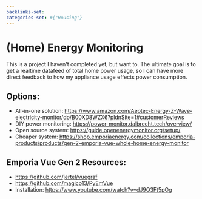 ```yaml
---
backlinks-set: 
categories-set: #{"Housing"}
---
```

# (Home) Energy Monitoring

This is a project I haven't completed yet, but want to. 
The ultimate goal is to get a realtime datafeed of total home power
usage, so I can have more direct feedback to how my appliance usage
effects power consumption.

## Options:

 - All-in-one solution: https://www.amazon.com/Aeotec-Energy-Z-Wave-electricity-monitor/dp/B00XD8WZX6?pldnSite=1#customerReviews
 - DIY power monitoring: https://power-monitor.dalbrecht.tech/overview/
 - Open source system: https://guide.openenergymonitor.org/setup/
 - Cheaper system: https://shop.emporiaenergy.com/collections/emporia-products/products/gen-2-emporia-vue-whole-home-energy-monitor

## Emporia Vue Gen 2 Resources:

 - https://github.com/jertel/vuegraf
 - https://github.com/magico13/PyEmVue
 - Installation: https://www.youtube.com/watch?v=dJ9Q3Ft5pOg
